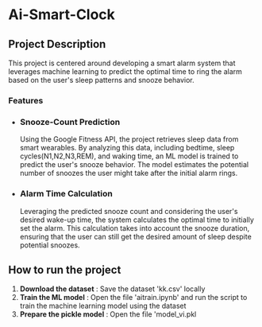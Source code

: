 # Ai-Smart-Clock
## Project Description
This project is centered around developing a smart alarm system that leverages machine learning to predict the optimal time to ring the alarm based on the user's sleep patterns and snooze behavior.
### Features
<ul>
  <li><h3>Snooze-Count Prediction</h3>Using the Google Fitness API, the project retrieves sleep data from smart wearables. By analyzing this data, including bedtime, sleep cycles(N1,N2,N3,REM), and waking time, an ML model is trained to predict the user's snooze behavior. The model estimates the potential number of snoozes the user might take after the initial alarm rings.
</li>
  <li><h3>Alarm Time Calculation</h3>Leveraging the predicted snooze count and considering the user's desired wake-up time, the system calculates the optimal time to initially set the alarm. This calculation takes into account the snooze duration, ensuring that the user can still get the desired amount of sleep despite potential snoozes.
  </li>
</ul>

## How to run the project
1. **Download the dataset** : Save the dataset 'kk.csv' locally
2. **Train the ML model** : Open the file 'aitrain.ipynb' and run the script to train the machine learning model using the dataset
3. **Prepare the pickle model** : Open the file 'model_vi.pkl





